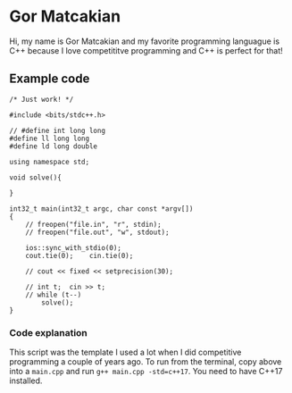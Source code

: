 
# Gor Matcakian

Hi, my name is Gor Matcakian and my favorite programming languague is C++ because I love competititve programming and C++ is perfect for that!

## Example code

```
/* Just work! */

#include <bits/stdc++.h>

// #define int long long
#define ll long long
#define ld long double

using namespace std;

void solve(){

}

int32_t main(int32_t argc, char const *argv[])
{
    // freopen("file.in", "r", stdin);
    // freopen("file.out", "w", stdout);

    ios::sync_with_stdio(0);
    cout.tie(0);    cin.tie(0);

    // cout << fixed << setprecision(30);

    // int t;  cin >> t;
    // while (t--)
        solve();
}
```

### Code explanation
This script was the template I used a lot when I did competitive programming a couple of years ago. To run from the terminal, copy above into a `main.cpp` and run `g++ main.cpp -std=c++17`. You need to have C++17 installed. 


